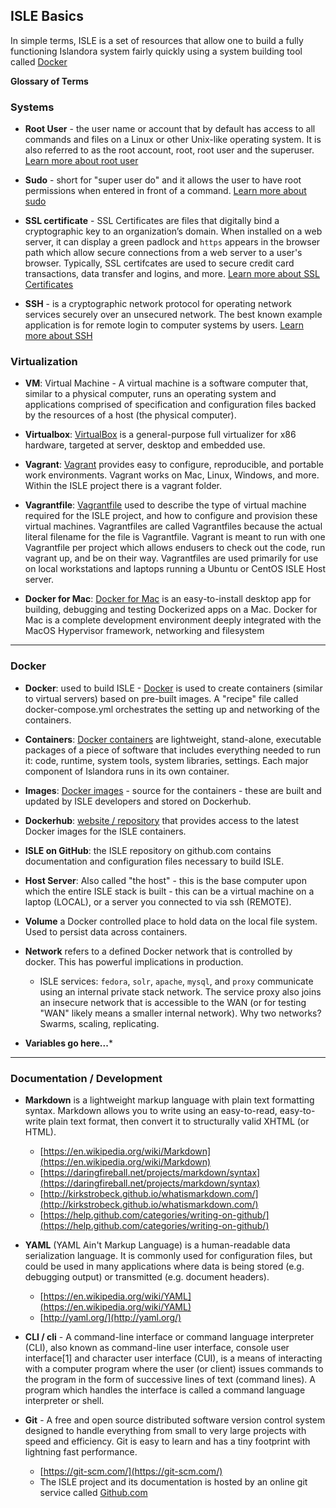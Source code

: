 ## ISLE Basics

In simple terms, ISLE is a set of resources that allow one to build a fully functioning Islandora system fairly quickly using a system building tool called [Docker](https://docker.com)

**Glossary of Terms**

### Systems

* **Root User** - the user name or account that by default has access to all commands and files on a Linux or other Unix-like operating system. It is also referred to as the root account, root, root user and the superuser. [Learn more about root user](http://www.linfo.org/root.html)

* **Sudo** - short for "super user do" and it allows the user to have root permissions when entered in front of a command. [Learn more about sudo](https://www.sudo.ws/intro.html)

* **SSL certificate** - SSL Certificates are files that digitally bind a cryptographic key to an organization’s domain. When installed on a web server, it can display a green padlock and `https` appears in the browser path which allow secure connections from a web server to a user's browser. Typically, SSL certifcates are used to secure credit card transactions, data transfer and logins, and more. [Learn more about SSL Certificates](https://www.sslshopper.com/why-ssl-the-purpose-of-using-ssl-certificates.html)

* **SSH** - is a cryptographic network protocol for operating network services securely over an unsecured network. The best known example application is for remote login to computer systems by users. [Learn more about SSH](https://en.wikipedia.org/wiki/Secure_Shell)

### Virtualization

* **VM**: Virtual Machine - A virtual machine is a software computer that, similar to a physical computer, runs an operating system and applications comprised of specification and configuration files backed by the resources of a host (the physical computer).

* **Virtualbox**: [VirtualBox](https://www.virtualbox.org/wiki/Downloads) is a general-purpose full virtualizer for x86 hardware, targeted at server, desktop and embedded use.

* **Vagrant**: [Vagrant](https://www.vagrantup.com/) provides easy to configure, reproducible, and portable work environments. Vagrant works on Mac, Linux, Windows, and more. Within the ISLE project there is a vagrant folder.

* **Vagrantfile**: [Vagrantfile](https://www.vagrantup.com/docs/vagrantfile/) used to describe the type of virtual machine required for the ISLE project, and how to configure and provision these virtual  machines. Vagrantfiles are called Vagrantfiles because the actual literal filename for the file is Vagrantfile. Vagrant is meant to run with one Vagrantfile per project which allows endusers to check out the code, run vagrant up, and be on their way. Vagrantfiles are used primarily for use on local workstations and laptops running a Ubuntu or CentOS ISLE Host server.

* **Docker for Mac**: [Docker for Mac](https://www.docker.com/docker-mac) is an easy-to-install desktop app for building, debugging and testing Dockerized apps on a Mac. Docker for Mac is a complete development environment deeply integrated with the MacOS Hypervisor framework, networking and filesystem

---

### Docker

* **Docker**:  used to build ISLE - [Docker](https://www.docker.com/what-docker) is used to create containers (similar to virtual servers) based on pre-built images. A "recipe" file called docker-compose.yml orchestrates the setting up and networking of the containers.

* **Containers**: [Docker containers](https://www.docker.com/what-container) are lightweight, stand-alone, executable packages of a piece of software that includes everything needed to run it: code, runtime, system tools, system libraries, settings. Each major component of Islandora runs in its own container.

* **Images**: [Docker images](https://docs.docker.com/engine/reference/commandline/images/) - source for the containers - these are built and updated by ISLE developers and stored on Dockerhub.

* **Dockerhub**: [website / repository](https://hub.docker.com/website/repository) that provides access to the latest Docker images for the ISLE containers.

* **ISLE on GitHub**: the ISLE repository on github.com contains documentation and configuration files necessary to build ISLE.

* **Host Server**: Also called "the host" - this is the base computer upon which the entire ISLE stack is built - this can be a virtual machine on a laptop (LOCAL), or
a server you connected to via ssh (REMOTE).

* **Volume** a Docker controlled place to hold data on the local file system. Used to persist data across containers.

* **Network** refers to a defined Docker network that is controlled by docker. This has powerful implications in production.
    * ISLE services: `fedora`, `solr`, `apache`, `mysql`, and `proxy` communicate using an internal private stack network. The service proxy also joins an insecure network that is accessible to the WAN (or for testing "WAN" likely means a smaller internal network). Why two networks? Swarms, scaling, replicating.

* **Variables go here...***

---

### Documentation / Development

* **Markdown** is a lightweight markup language with plain text formatting syntax. Markdown allows you to write using an easy-to-read, easy-to-write plain text format, then convert it to structurally valid XHTML (or HTML).
    * [https://en.wikipedia.org/wiki/Markdown](https://en.wikipedia.org/wiki/Markdown)
    * [https://daringfireball.net/projects/markdown/syntax](https://daringfireball.net/projects/markdown/syntax)
    * [http://kirkstrobeck.github.io/whatismarkdown.com/](http://kirkstrobeck.github.io/whatismarkdown.com/)
    * [https://help.github.com/categories/writing-on-github/](https://help.github.com/categories/writing-on-github/)

* **YAML** (YAML Ain't Markup Language) is a human-readable data serialization language. It is commonly used for configuration files, but could be used in many applications where data is being stored (e.g. debugging output) or transmitted (e.g. document headers).
    * [https://en.wikipedia.org/wiki/YAML](https://en.wikipedia.org/wiki/YAML)
    * [http://yaml.org/](http://yaml.org/)

* **CLI / cli** - A command-line interface or command language interpreter (CLI), also known as command-line user interface, console user interface[1] and character user interface (CUI), is a means of interacting with a computer program where the user (or client) issues commands to the program in the form of successive lines of text (command lines). A program which handles the interface is called a command language interpreter or shell.

* **Git** - A free and open source distributed software version control system designed to handle everything from small to very large projects with speed and efficiency. Git is easy to learn and has a tiny footprint with lightning fast performance.
    * [https://git-scm.com/](https://git-scm.com/)
    * The ISLE project and its documentation is hosted by an online git service called [Github.com](https://github.com/)
